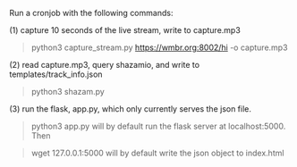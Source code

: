 Run a cronjob with the following commands:

(1) capture 10 seconds of the live stream, write to capture.mp3
> python3 capture_stream.py https://wmbr.org:8002/hi -o capture.mp3


(2) read capture.mp3, query shazamio, and write to templates/track_info.json
> python3 shazam.py


(3) run the flask, app.py, which only currently serves the json file.
> python3 app.py
will by default run the flask server at localhost:5000. Then

> wget 127.0.0.1:5000
will by default write the json object to index.html
